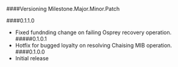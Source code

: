 ####Versioning
Milestone.Major.Minor.Patch

####0.1.1.0
- Fixed fundnding change on failing Osprey recovery operation.
#####0.1.0.1
- Hotfix for bugged loyalty on resolving Chaising MIB operation.
####0.1.0.0 
- Initial release